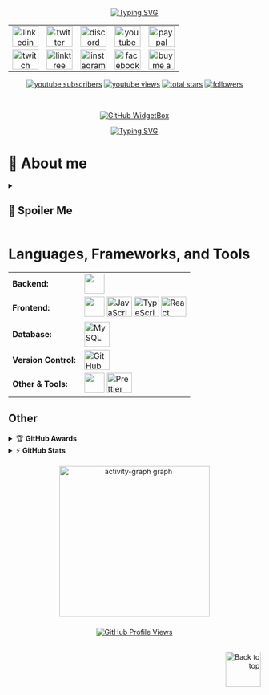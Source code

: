 <div align="center">
  <a href="https://git.io/typing-svg">
    <img src="https://readme-typing-svg.demolab.com?font=Fira+Code&pause=1000&color=F72E66&width=500&height=70&lines=Hi+friend%2C+who's+there%3F;Let+me+introduce+myself;+Benidiktus+Himang;Just+Call+Himang" 
         alt="Typing SVG" />
  </a>
</div>
<!-- Social badges section -->
<table align="center">
  <tr>
    <td align="center">
      <a href="https://s.id/linkedin-himang" target="_blank">
        <img src="https://raw.githubusercontent.com/maurodesouza/profile-readme-generator/master/src/assets/icons/social/linkedin/default.svg" width="52" height="40" alt="linkedin logo" />
      </a>
    </td>
    <td align="center">
      <a href="https://x.com/himangmyid" target="_blank">
        <img src="https://raw.githubusercontent.com/maurodesouza/profile-readme-generator/master/src/assets/icons/social/twitter/default.svg" width="52" height="40" alt="twitter logo" />
      </a>
    </td>
    <td align="center">
      <a href="https://discord.gg/MP2pSKjXSB" target="_blank">
        <img src="https://raw.githubusercontent.com/maurodesouza/profile-readme-generator/master/src/assets/icons/social/discord/default.svg" width="52" height="40" alt="discord logo" />
      </a>
    </td>
    <td align="center">
      <a href="https://www.youtube.com/channel/UCX8aSUkYR0tAW3md1JFmhnQ?sub_confirmation=1" target="_blank">
        <img src="https://raw.githubusercontent.com/maurodesouza/profile-readme-generator/master/src/assets/icons/social/youtube/default.svg" width="52" height="40" alt="youtube logo" />
      </a>
    </td>
    <td align="center">
      <a href="https://paypal.me/DogGhozt" target="_blank">
        <img src="https://raw.githubusercontent.com/maurodesouza/profile-readme-generator/master/src/assets/icons/social/paypal/default.svg" width="52" height="40" alt="paypal logo" />
      </a>
    </td>
  </tr>
  <tr>
    <td align="center">
      <a href="https://www.twitch.tv/himanghub" target="_blank">
        <img src="https://raw.githubusercontent.com/maurodesouza/profile-readme-generator/master/src/assets/icons/social/twitch/default.svg" width="52" height="40" alt="twitch logo" />
      </a>
    </td>
    <td align="center">
      <a href="https://s.id/himang" target="_blank">
        <img src="https://raw.githubusercontent.com/maurodesouza/profile-readme-generator/master/src/assets/icons/social/linktree/default.svg" width="52" height="40" alt="linktree logo" />
      </a>
    </td>
    <td align="center">
      <a href="https://instagram.com/himang_dg" target="_blank">
        <img src="https://raw.githubusercontent.com/maurodesouza/profile-readme-generator/master/src/assets/icons/social/instagram/default.svg" width="52" height="40" alt="instagram logo" />
      </a>
    </td>
    <td align="center">
      <a href="https://www.facebook.com/himangbd181021/" target="_blank">
        <img src="https://raw.githubusercontent.com/maurodesouza/profile-readme-generator/master/src/assets/icons/social/facebook/default.svg" width="52" height="40" alt="facebook logo" />
      </a>
    </td>
    <td align="center">
  <a href="https://trakteer.id/himang/tip" target="_blank">
    <img src="https://img.icons8.com/?size=100&id=13013&format=png&color=000000" width="52" height="40" alt="buy me a coffee" />
  </a>
</td>

  </tr>
</table>






<p align="center">
  <a href="https://www.youtube.com/channel/UCX8aSUkYR0tAW3md1JFmhnQ?sub_confirmation=1">
    <img alt="youtube subscribers" title="Subscribe to my YouTube channel" src="https://freshidea.com/jonah/app/youtube-stats-badges/subscribers-badge.php"/></a>
  <a href="https://www.youtube.com/channel/UCX8aSUkYR0tAW3md1JFmhnQ?sub_confirmation=1">
    <img alt="youtube views" title="YouTube views" src="https://freshidea.com/jonah/app/youtube-stats-badges/view-count-badge.php"/></a> 
  <a href="https://github.com/himangmyid?tab=repositories&sort=stargazers">
    <img alt="total stars" title="Total stars on GitHub" src="https://custom-icon-badges.demolab.com/github/stars/himangmyid?color=55960c&style=for-the-badge&labelColor=488207&logo=star"/></a>
  <a href="https://github.com/himangmyid?tab=followers">
    <img alt="followers" title="Follow me on Github" src="https://custom-icon-badges.demolab.com/github/followers/himangmyid?color=236ad3&labelColor=1155ba&style=for-the-badge&logo=person-add&label=Follow&logoColor=white"/></a>
  <a href="https://github.com/himangmyid/">

</p>

<br/>

<p align="center">
  <a href="https://github.com/Jurredr/github-widgetbox">
    <img src="https://github-widgetbox.vercel.app/api/profile?username=himangmyid&data=followers,repositories,stars,commits&theme=nautilus" alt="GitHub WidgetBox" />
  </a>
</p>

<!-- GitHub Star link 
<p align="center">
  <a href="https://stars.github.com/profiles/denvercoder1/">
    <img src="https://github.com/DenverCoder1/DenverCoder1/assets/20955511/ca15be3f-d00b-438e-91f6-fb5568c1f632" alt="GitHub Star 2023"/></a>
</p>
-->

<p align="center">
  <a href="https://git.io/typing-svg">
    <img src="https://readme-typing-svg.demolab.com?font=Fira+Code&pause=1000&color=F72E66&width=500&height=70&lines=I+love+the+latest+technology.;and+edit+a+bit+of+code." alt="Typing SVG" />
  </a>
</p>



# 📖 About me

<details><summary><h2>🤴 Spoiler Me </h2></summary><br/>

- there's actually nothing interesting about me
- What do you expect from me?
- Jika Anda suka klik bintang, jika tidak, tutup tab layar Anda, terima kasih.


- Here are some ideas to get you started:
- 🔭 I'm currently working on a small project
- 🌱 I'm learning a new language
- 👯 I want to collaborate in a normal team
- 🤔 I'm looking for help to work together
- 💬 Ask me about whatever it is
- 📫 How to contact me: click email in profile
- 😄 Pronouns: himang
- ⚡ Fun fact: I like him, but he doesn't

</details>

# Languages, Frameworks, and Tools
<table align="center">
    <tr>
        <td style="font-weight: bold; padding-right: 10px; vertical-align: center; border: none;">Backend:</td>
        <td>
            <img height="40" src="https://skillicons.dev/icons?i=laravel,php"/>
        </td>
    </tr>
    <tr>
        <td style="font-weight: bold; padding-right: 10px; vertical-align: center;">Frontend:</td>
        <td>
            <img height="40" src="https://skillicons.dev/icons?i=nextjs,bootstrap,html,css"/>
            <img src="https://techstack-generator.vercel.app/js-icon.svg" alt="JavaScript" height="40" width="50" />
            <img src="https://techstack-generator.vercel.app/ts-icon.svg" alt="TypeScript" height="40" width="50" />
            <img src="https://techstack-generator.vercel.app/react-icon.svg" alt="React" height="40" width="50" />
        </td>
    </tr>
    <tr>
        <td style="font-weight: bold; padding-right: 10px; vertical-align: center; border: none;">Database:</td>
        <td>
            <img src="https://techstack-generator.vercel.app/mysql-icon.svg" alt="MySQL" width="50" />
        </td>
    </tr>
    <tr>
        <td style="font-weight: bold; padding-right: 10px; vertical-align: center; border: none;">Version Control:</td>
        <td>
            <img src="https://techstack-generator.vercel.app/github-icon.svg" alt="GitHub" height="40" width="50" />
        </td>
    </tr>
    <tr>
        <td style="font-weight: bold; padding-right: 10px; vertical-align: center; border: none;">Other & Tools:</td>
        <td>
            <img height="40" src="https://skillicons.dev/icons?i=vscode,codepen,ps,sublime,unity,windows"/>
          <img src="https://techstack-generator.vercel.app/prettier-icon.svg" alt="Prettier" height="40" width="50" />
        </td>
    </tr>
</table>



## Other
<details>
    <summary>&#127942 <b>GitHub Awards</b></summary><br/>

![Github Trophy](https://github-profile-trophy.vercel.app/?username=himangmyid)

</details>

<details>
    <summary>&#9889 <b>GitHub Stats</b></summary><br/>

![Anurag's GitHub stats](https://github-readme-stats.vercel.app/api?username=himangmyid&show_icons=true&theme=tokyonight)
[![Top Langs](https://github-readme-stats.vercel.app/api/top-langs/?username=himangmyid&layout=compact&show_icons=true&theme=tokyonight)](https://github.com/anuraghazra/github-readme-stats)

</details>





<br clear="both">

<div align="center">
  <img src="https://github-readme-activity-graph.vercel.app/graph?username=himangmyid&radius=16&theme=nightowl&area=true&order=5" height="300" alt="activity-graph graph"  />
</div>

###
  <div align="center">
  <!-- U8Views Counter -->
  <a href="https://u8views.com/github/himangmyid">
    <img src="https://u8views.com/api/v1/github/profiles/46196768/views/day-week-month-total-count.svg" 
         alt="GitHub Profile Views" />
  </a> <br/><br/>
</div>



<p align="right">
  <a href="#top">
    <img src="https://img.icons8.com/?size=100&id=114041&format=png" alt="Back to top" width="70" height="70">
  </a>
</p>


